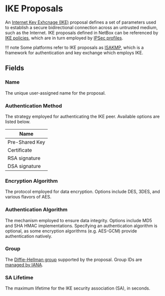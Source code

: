 # IKE Proposals

An [Internet Key Exhcnage (IKE)](https://en.wikipedia.org/wiki/Internet_Key_Exchange) proposal defines a set of parameters used to establish a secure bidirectional connection across an untrusted medium, such as the Internet. IKE proposals defined in NetBox can be referenced by [IKE policies](./ikepolicy.md), which are in turn employed by [IPSec profiles](./ipsecprofile.md).

!!! note
    Some platforms refer to IKE proposals as [ISAKMP](https://en.wikipedia.org/wiki/Internet_Security_Association_and_Key_Management_Protocol), which is a framework for authentication and key exchange which employs IKE.

## Fields

### Name

The unique user-assigned name for the proposal.

### Authentication Method

The strategy employed for authenticating the IKE peer. Available options are listed below.

| Name           |
|----------------|
| Pre-Shared Key |
| Certificate    |
| RSA signature  |
| DSA signature  |

### Encryption Algorithm

The protocol employed for data encryption. Options include DES, 3DES, and various flavors of AES.

### Authentication Algorithm

The mechanism employed to ensure data integrity. Options include MD5 and SHA HMAC implementations. Specifying an authentication algorithm is optional, as some encryption algorithms (e.g. AES-GCM) provide authentication natively.

### Group

The [Diffie-Hellman group](https://en.wikipedia.org/wiki/Diffie%E2%80%93Hellman_key_exchange) supported by the proposal. Group IDs are [managed by IANA](https://www.iana.org/assignments/ikev2-parameters/ikev2-parameters.xhtml#ikev2-parameters-8).

### SA Lifetime

The maximum lifetime for the IKE security association (SA), in seconds.
